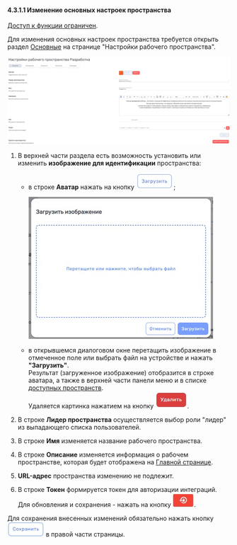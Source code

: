 #### 4.3.1.1 Изменение основных настроек пространства

[Доступ к функции ограничен](../../9_roles_&_access/9.2_access.md).  

Для изменения основных настроек пространства требуется открыть раздел [Основные](../4.3.1_main_.md) на странице "Настройки рабочего пространства".

![4.3-2](/imgs/4.3-2.jpg)

1. B верхней части раздела есть возможность установить или изменить **изображение для идентификации** пространства:  
   - в строке **Аватар** нажать на кнопку ![кнопка_загрузить](/imgs/кнопка_загрузить.jpg);  

     ![4.3.1.1-2](/imgs/4.3.1.1-2.jpg)

   - в открывшемся диалоговом окне перетащить изображение в отмеченное поле или выбрать файл на устройстве и нажать **"Загрузить"**.  
   Результат (загруженное изображение) отобразится в строке аватара, а также в верхней части панели меню и в списке [доступных пространств](../4.1_me_workspaces.md).  
   Удаляется картинка нажатием на кнопку ![кнопка_удалить](/imgs/кнопка_удалить.jpg).

2. В строке **Лидер пространства** осуществляется выбор роли "лидер" из выпадающего списка пользователей.  
3. В строке **Имя** изменяется название рабочего пространства.
4. В строке **Описание** изменяется информация о рабочем пространстве, которая будет отображена на [Главной странице](../../1_home_page/1_home_page.md). 
5. **URL-адрес** пространства изменению не подлежит.
6. В строке **Токен** формируется токен для авторизации интеграций. Для обновления и сохранения - нажать на кнопку ![токен](/imgs/кнопка_токен.jpg).

Для сохранения внесенных изменений обязательно нажать кнопку ![Сохранить](/imgs/сохранить.jpg) в правой части страницы.
